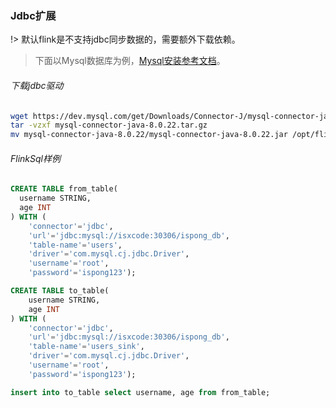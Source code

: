 ### Jdbc扩展

!> 默认flink是不支持jdbc同步数据的，需要额外下载依赖。

> 下面以Mysql数据库为例，[Mysql安装参考文档](https://ispong.isxcode.com/spring/mysql/mysql%20docker%E5%AE%89%E8%A3%85/)。

###### 下载jdbc驱动

```bash
wget https://dev.mysql.com/get/Downloads/Connector-J/mysql-connector-java-8.0.22.tar.gz
tar -vzxf mysql-connector-java-8.0.22.tar.gz 
mv mysql-connector-java-8.0.22/mysql-connector-java-8.0.22.jar /opt/flink/lib/
```

###### FlinkSql样例

```sql
CREATE TABLE from_table(
  username STRING,
  age INT
) WITH (
    'connector'='jdbc',
    'url'='jdbc:mysql://isxcode:30306/ispong_db',
    'table-name'='users',
    'driver'='com.mysql.cj.jdbc.Driver',
    'username'='root',
    'password'='ispong123');

CREATE TABLE to_table(
    username STRING,
    age INT
) WITH (
    'connector'='jdbc',
    'url'='jdbc:mysql://isxcode:30306/ispong_db',
    'table-name'='users_sink',
    'driver'='com.mysql.cj.jdbc.Driver',
    'username'='root',
    'password'='ispong123');

insert into to_table select username, age from from_table;
```
